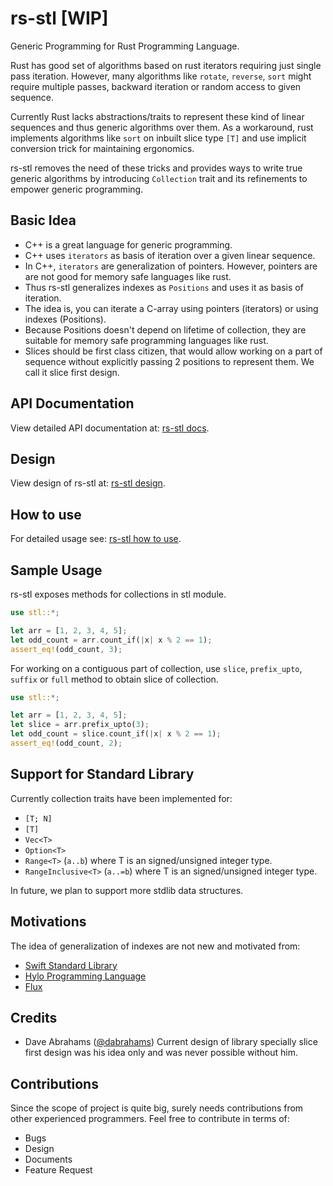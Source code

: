 # rs-stl [WIP]

Generic Programming for Rust Programming Language.

Rust has good set of algorithms based on rust iterators requiring just single
pass iteration. However, many algorithms like `rotate`, `reverse`, `sort`
might require multiple passes, backward iteration or random access to given
sequence.

Currently Rust lacks abstractions/traits to represent these kind of linear
sequences and thus generic algorithms over them. As a workaround, rust
implements algorithms like `sort` on inbuilt slice type `[T]` and use implicit
conversion trick for maintaining ergonomics.

rs-stl removes the need of these tricks and provides ways to write true generic
algorithms by introducing `Collection` trait and its refinements to empower
generic programming.

## Basic Idea

- C++ is a great language for generic programming.
- C++ uses `iterators` as basis of iteration over a given linear sequence.
- In C++, `iterators` are generalization of pointers. However, pointers are
  are not good for memory safe languages like rust.
- Thus rs-stl generalizes indexes as `Positions` and uses it as basis of iteration.
- The idea is, you can iterate a C-array using pointers (iterators) or using
  indexes (Positions).
- Because Positions doesn't depend on lifetime of collection, they are suitable
  for memory safe programming languages like rust.
- Slices should be first class citizen, that would allow working on a part of
  sequence without explicitly passing 2 positions to represent them. We call it
  slice first design.

## API Documentation

View detailed API documentation at: [rs-stl docs](https://rishabhrd.github.io/rs-stl/).

## Design

View design of rs-stl at: [rs-stl design](docs/design.md).

## How to use

For detailed usage see: [rs-stl how to use](docs/how_to_use.md).

## Sample Usage

rs-stl exposes methods for collections in stl module.

```rust
use stl::*;

let arr = [1, 2, 3, 4, 5];
let odd_count = arr.count_if(|x| x % 2 == 1);
assert_eq!(odd_count, 3);
```

For working on a contiguous part of collection,
use `slice`, `prefix_upto`, `suffix` or `full` method to obtain slice of collection.

```rust
use stl::*;

let arr = [1, 2, 3, 4, 5];
let slice = arr.prefix_upto(3);
let odd_count = slice.count_if(|x| x % 2 == 1);
assert_eq!(odd_count, 2);
```

## Support for Standard Library

Currently collection traits have been implemented for:

- `[T; N]`
- `[T]`
- `Vec<T>`
- `Option<T>`
- `Range<T>` (`a..b`) where T is an signed/unsigned integer type.
- `RangeInclusive<T>` (`a..=b`) where T is an signed/unsigned integer type.

In future, we plan to support more stdlib data structures.

## Motivations

The idea of generalization of indexes are not new and motivated from:

- [Swift Standard Library](https://developer.apple.com/documentation/swift/)
- [Hylo Programming Language](https://github.com/hylo-lang/hylo)
- [Flux](https://github.com/tcbrindle/flux)

## Credits

- Dave Abrahams ([@dabrahams](https://github.com/dabrahams))
  Current design of library specially slice first design was his idea only and
  was never possible without him.

## Contributions

Since the scope of project is quite big, surely needs contributions from other
experienced programmers. Feel free to contribute in terms of:

- Bugs
- Design
- Documents
- Feature Request
